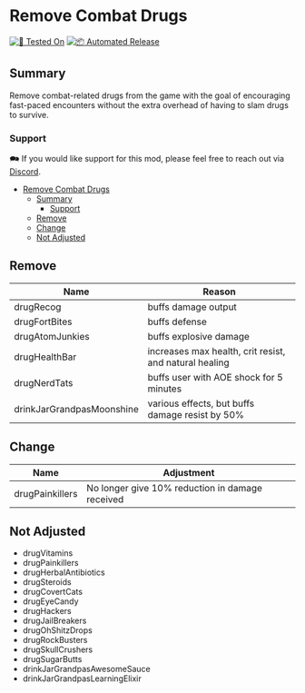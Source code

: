 # Remove Combat Drugs

[![🧪 Tested On](https://img.shields.io/badge/🧪%20Tested%20On-A21.2%20b30-blue.svg)](https://7daystodie.com/) [![📦 Automated Release](https://github.com/jonathan-robertson/remove-combat-drugs/actions/workflows/release.yml/badge.svg)](https://github.com/jonathan-robertson/remove-combat-drugs/actions/workflows/release.yml)

## Summary

Remove combat-related drugs from the game with the goal of encouraging fast-paced encounters without the extra overhead of having to slam drugs to survive.

### Support

🗪 If you would like support for this mod, please feel free to reach out via [Discord](https://discord.gg/tRJHSB9Uk7).

- [Remove Combat Drugs](#remove-combat-drugs)
  - [Summary](#summary)
    - [Support](#support)
  - [Remove](#remove)
  - [Change](#change)
  - [Not Adjusted](#not-adjusted)

## Remove

Name | Reason
--- | ---
drugRecog | buffs damage output
drugFortBites | buffs defense
drugAtomJunkies | buffs explosive damage
drugHealthBar | increases max health, crit resist, and natural healing
drugNerdTats | buffs user with AOE shock for 5 minutes
drinkJarGrandpasMoonshine | various effects, but buffs damage resist by 50%

## Change

Name | Adjustment
--- | ---
drugPainkillers | No longer give 10% reduction in damage received

## Not Adjusted

- drugVitamins
- drugPainkillers
- drugHerbalAntibiotics
- drugSteroids
- drugCovertCats
- drugEyeCandy
- drugHackers
- drugJailBreakers
- drugOhShitzDrops
- drugRockBusters
- drugSkullCrushers
- drugSugarButts
- drinkJarGrandpasAwesomeSauce
- drinkJarGrandpasLearningElixir
